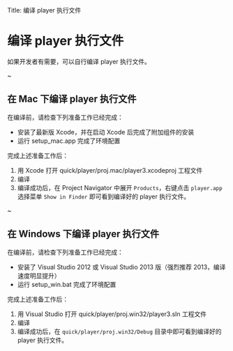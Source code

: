 Title: 编译 player 执行文件

编译 player 执行文件
==================

如果开发者有需要，可以自行编译 player 执行文件。

~

## 在 Mac 下编译 player 执行文件

在编译前，请检查下列准备工作已经完成：

-   安装了最新版 Xcode，并在启动 Xcode 后完成了附加组件的安装
-   运行 setup_mac.app 完成了环境配置

完成上述准备工作后：

1.  用 Xcode 打开 quick/player/proj.mac/player3.xcodeproj 工程文件
2.  编译
3.  编译成功后，在 Project Navigator 中展开 `Products`，右键点击 `player.app` 选择菜单 `Show in Finder` 即可看到编译好的 player 执行文件。

~

## 在 Windows 下编译 player 执行文件

在编译前，请检查下列准备工作已经完成：

-   安装了 Visual Studio 2012 或 Visual Studio 2013 版（强烈推荐 2013，编译速度明显提升）
-   运行 setup_win.bat 完成了环境配置

完成上述准备工作后：

1.  用 Visual Studio 打开 quick/player/proj.win32/player3.sln 工程文件
2.  编译
3.  编译成功后，在 `quick/player/proj.win32/Debug` 目录中即可看到编译好的 player 执行文件。
